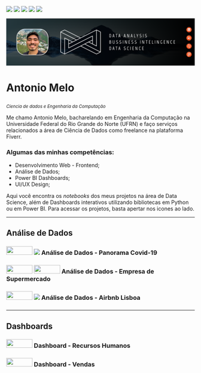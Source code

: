 <a href='https://www.linkedin.com/in/antonio-melo-6b3927201/'><img src="https://img.shields.io/badge/LinkedIn-0077B5?style=for-the-badge&logo=linkedin&logoColor=white"></a>
<a href='https://www.instagram.com/antonio26_/'><img src="https://img.shields.io/badge/Instagram-E4405F?style=for-the-badge&logo=instagram&logoColor=white"></a>
<a href='https://www.fiverr.com/pa_lab?up_rollout=true'><img src="https://img.shields.io/badge/fiverr-1DBF73?style=for-the-badge&amp;logo=fiverr&amp;logoColor=white"></a> 
<a href="https://medium.com/@antoniomlo"><img src="https://img.shields.io/badge/Medium-12100E?style=for-the-badge&logo=medium&logoColor=white"></a>
<a href='https://github.com/antoniomlo'><img src="https://img.shields.io/badge/GitHub-100000?style=for-the-badge&logo=github&logoColor=white"></a>

<p align="center">
  <img src="/img/Git Antonio.png" >
</p>

# Antonio Melo
<sub>*Ciencia de dados e Engenharia da Computação*</sub>

Me chamo Antonio Melo, bacharelando em Engenharia da Computação na Universidade Federal do Rio Grande do Norte (UFRN) e faço serviços relacionados a área de Ciência de Dados como freelance na plataforma Fiverr.

### **Algumas das minhas competências:**

* Desenvolvimento Web - Frontend;
* Análise de Dados;
* Power BI Dashboards;
* UI/UX Design;

Aqui você encontra os *notebooks* dos meus projetos na área de Data Science, além de Dashboards interativos utilizando bibliotecas em Python ou em Power BI. Para acessar os projetos, basta apertar nos icones ao lado.

---
## Análise de Dados 

<h3><a href='https://github.com/antoniomlo/Arquivos-Nuvem/blob/main/Panorama_do_COVID_19_no_Brasil.ipynb'><img height= "23px" width="70px"src="https://img.shields.io/badge/Jupyter-F37626.svg?&amp;style=for-the-badge&amp;logo=Jupyter&amp;logoColor=white"></a> <a href="https://medium.com/@antoniomlo/panorama-covid-19-96de18f678a1"><img src="https://img.shields.io/badge/Medium-12100E?style=for-the-badge&logo=medium&logoColor=white" width="70px"></a>     Análise de Dados - Panorama Covid-19<h3>
  
 <h3><a href='https://github.com/antoniomlo/Data_Science/blob/main/Analisando_Dados_da_Empresa_Supermercado.ipynb.ipynb'><img height= "23px" width="70px"src="https://img.shields.io/badge/Jupyter-F37626.svg?&amp;style=for-the-badge&amp;logo=Jupyter&amp;logoColor=white"></a> <a href='https://www.canva.com/design/DAEzF06uKlI/baZxR2F5kC_BJPqpmDehIQ/view?utm_content=DAEzF06uKlI&utm_campaign=designshare&utm_medium=link&utm_source=sharebutton'><img height= "23px" width="70px"src="https://img.shields.io/badge/Canva-%2300C4CC.svg?&style=for-the-badge&logo=Canva&logoColor=white"></a>     Análise de Dados - Empresa de Supermercado<h3>

<h3><a href='https://github.com/antoniomlo/Data_Science/blob/main/Analisando_os_Dados_do_Airbnb_Lisboa.ipynb'><img height= "23px" width="70px"src="https://img.shields.io/badge/Jupyter-F37626.svg?&amp;style=for-the-badge&amp;logo=Jupyter&amp;logoColor=white"></a> <a href="https://medium.com/@antoniomlo/an%C3%A1lise-de-dados-airbnb-lisboa-7f1954598ded"><img src="https://img.shields.io/badge/Medium-12100E?style=for-the-badge&logo=medium&logoColor=white" width="70px"></a>     Análise de Dados - Airbnb Lisboa<h3>
  
---
## Dashboards

<h3><a href='https://app.powerbi.com/view?r=eyJrIjoiYmVjY2EwZGUtNTZlYy00NzY5LWIwMjktMWUyZDA4NjdjYzI0IiwidCI6ImRjYmYyYTFmLTk1MzItNGQ1Ni1hYzQxLTU2MTVlMzhlNTBiNyJ9&pageName=ReportSection'><img height= "23px" width="70px"src="https://img.shields.io/badge/PowerBI-F2C811?style=for-the-badge&logo=Power%20BI&logoColor=white"></a>     Dashboard - Recursos Humanos<h3>
  
<h3><a href='https://app.powerbi.com/view?r=eyJrIjoiNTRlNWM0NDItZDQzYy00Njg0LWFiYWItM2NhZWQwMzVlODdkIiwidCI6ImRjYmYyYTFmLTk1MzItNGQ1Ni1hYzQxLTU2MTVlMzhlNTBiNyJ9&pageName=ReportSection01a69d7778aaef8806d7
'><img height= "23px" width="70px"src="https://img.shields.io/badge/PowerBI-F2C811?style=for-the-badge&logo=Power%20BI&logoColor=white"></a>    Dashboard - Vendas<h3>


